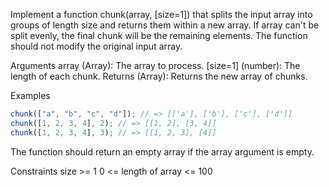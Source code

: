 Implement a function chunk(array, [size=1]) that splits the input array into groups of length size and returns them within a new array. If array can't be split evenly, the final chunk will be the remaining elements. The function should not modify the original input array.

Arguments
array (Array): The array to process.
[size=1] (number): The length of each chunk.
Returns
(Array): Returns the new array of chunks.

Examples

```js
chunk(["a", "b", "c", "d"]); // => [['a'], ['b'], ['c'], ['d']]
chunk([1, 2, 3, 4], 2); // => [[1, 2], [3, 4]]
chunk([1, 2, 3, 4], 3); // => [[1, 2, 3], [4]]
```

The function should return an empty array if the array argument is empty.

Constraints
size >= 1
0 <= length of array <= 100
